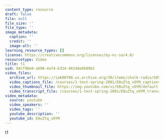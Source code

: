```yaml
---
content_type: resource
draft: false
file: null
file_size: ''
file_type: ''
image_metadata:
  caption: ''
  credit: ''
  image-alt: ''
learning_resource_types: []
license: https://creativecommons.org/licenses/by-nc-sa/4.0/
resourcetype: Video
title: t1
uid: 9dcf98e0-a698-4af4-b324-48148e8b09b2
video_files:
  archive_url: https://ia600708.us.archive.org/30/items/chalk-radio/S05E01_Anne_White_360p.mp4
  video_captions_file: /courses/1-test-spring-2001/E8uZtq_vOYM_captions.webvtt
  video_thumbnail_file: https://img.youtube.com/vi/E8uZtq_vOYM/default.jpg
  video_transcript_file: /courses/1-test-spring-2001/E8uZtq_vOYM_transcript.pdf
video_metadata:
  source: youtube
  video_speakers: ''
  video_tags: ''
  youtube_description: ''
  youtube_id: E8uZtq_vOYM
---
```

t1